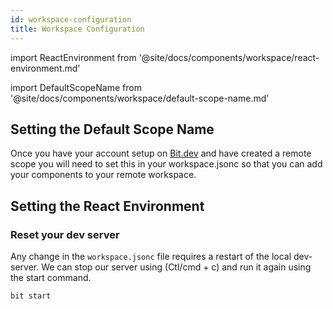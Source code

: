 ```yaml
---
id: workspace-configuration
title: Workspace Configuration
---
```


import ReactEnvironment from '@site/docs/components/workspace/react-environment.md'

import DefaultScopeName from '@site/docs/components/workspace/default-scope-name.md'

## Setting the Default Scope Name

Once you have your account setup on [Bit.dev](https://bit.dev/) and have created a remote scope you will need to set this in your workspace.jsonc so that you can add your components to your remote workspace.

<DefaultScopeName />

## Setting the React Environment

<ReactEnvironment />

### Reset your dev server

Any change in the `workspace.jsonc` file requires a restart of the local dev-server. We can stop our server using (Ctl/cmd + c) and run it again using the start command.

```shell
bit start
```
